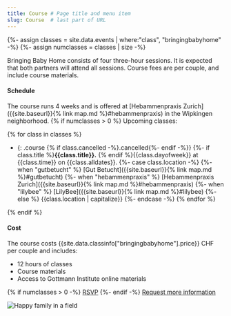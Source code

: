 ```yaml
---
title: Course # Page title and menu item
slug: Course  # last part of URL
---
```

{%- assign classes = site.data.events | where:"class", "bringingbabyhome" -%}
{%- assign numclasses = classes | size -%}
<div class="row">
    <div class="col-lg-8 col-md-6" markdown="1">
Bringing Baby Home consists of four three-hour sessions. It is expected that both
partners will attend all sessions. Course fees are per couple, and include course
materials.

#### Schedule
The course runs 4 weeks and is offered at
[Hebammenpraxis Zurich]({{site.baseurl}}{% link map.md %}#hebammenpraxis)
in the Wipkingen neighborhood.
{% if numclasses > 0 %}
Upcoming classes:

{% for class in classes %}
- {: .course {% if class.cancelled -%}.cancelled{%- endif -%}}
  {%- if class.title %}**{{class.title}}.** {% endif %}{{class.dayofweek}} at {{class.time}} on {{class.alldates}}.
{%- case class.location -%}
    {%- when "gutbetucht" %} [Gut Betucht]({{site.baseurl}}{% link map.md %}#gutbetucht)
    {%- when "hebammenpraxis" %} [Hebammenpraxis Zurich]({{site.baseurl}}{% link map.md %}#hebammenpraxis)
    {%- when "lilybee" %} [LilyBee]({{site.baseurl}}{% link map.md %}#lilybee)
    {%- else %} {{class.location | capitalize}}
{%- endcase -%}
{% endfor %}

{% endif %}
#### Cost

The course costs {{site.data.classinfo["bringingbabyhome"].price}} CHF per couple and includes:

- 12 hours of classes
- Course materials
- Access to Gottmann Institute online materials

{% if numclasses > 0 -%}
<a href="{{site.baseurl}}{% link rsvp.html %}" class="btn btn-primary mr-2" role="button">RSVP</a>
{%- endif -%}
<a href="{{site.baseurl}}{% link contact.html %}" role="button" class="btn btn-primary">Request more information</a>

</div>
<div class="col-lg-4 col-md-6">
    <!--
    Karl Fredrickson (https://unsplash.com/photos/GEJxI_QRPwM?utm_source=unsplash&utm_medium=referral&utm_content=creditCopyText)
    Unsplash (https://unsplash.com/collections/204878/hannahrayna-agaist-the-world?utm_source=unsplash&utm_medium=referral&utm_content=creditCopyText)
    -->
    <img alt="Happy family in a field" src="{{site.baseurl}}{% link images/backlit_family.jpg %}" class="img-fluid" />
</div>
</div>
